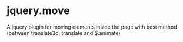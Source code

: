jquery.move
===========

A jquery plugin for moving elements inside the page with best method (between translate3d, translate and $.animate)

